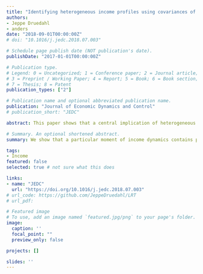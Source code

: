 ```yaml
---
title: "Identifying heterogeneous income profiles using covariances of income levels and future growth rates"
authors:
- Jeppe Druedahl
- anders
date: "2018-09-01T00:00:00Z"
# doi: "10.1016/j.jedc.2018.07.003"

# Schedule page publish date (NOT publication's date).
publishDate: "2017-01-01T00:00:00Z"

# Publication type.
# Legend: 0 = Uncategorized; 1 = Conference paper; 2 = Journal article;
# 3 = Preprint / Working Paper; 4 = Report; 5 = Book; 6 = Book section;
# 7 = Thesis; 8 = Patent
publication_types: ["2"]

# Publication name and optional abbreviated publication name.
publication: "Journal of Economic Dynamics and Control"
# publication_short: "JEDC"

abstract: This paper shows that a central implication of heterogeneous income profiles (HIP) is that the covariance between the level of income and future income growth rates must become strongly positive from about age 40. Covariances of income levels and future growth rates therefore have strong identifying power for HIP. We show that adding such moments to an estimation can reverse seemingly strong evidence of HIP. We show this both in a small sample Monte Carlo study and using PSID data. Our results are robust to including a fixed effect correlated with the HIP component.

# Summary. An optional shortened abstract.
summary: We show that a particular moment of income dynamics contains particular power for identifying whether income dynamics are consistent with Heterogeneous Income Profiles (HIP). 

tags:
- Income
featured: false
selected: true # not sure what this does

links:
- name: "JEDC"
  url: "https://doi.org/10.1016/j.jedc.2018.07.003"
# url_code: https://github.com/JeppeDruedahl/LRT
# url_pdf: 

# Featured image
# To use, add an image named `featured.jpg/png` to your page's folder. 
image:
  caption: ''
  focal_point: ""
  preview_only: false

projects: []

slides: ''
---
```



